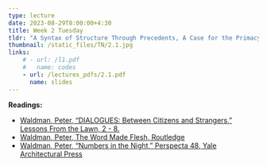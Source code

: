 ```yaml
---
type: lecture
date: 2023-08-29T8:00:00+4:30
title: Week 2 Tuesday
tldr: "A Syntax of Structure Through Precedents, A Case for the Primacy of Gravity."
thumbnail: /static_files/TN/2.1.jpg
links: 
    # - url: /l1.pdf
    #   name: codes
    - url: /lectures_pdfs/2.1.pdf
      name: slides
---
```

**Readings:**
- [Waldman, Peter, “DIALOGUES: Between Citizens and Strangers,” Lessons From the Lawn, 2 - 8.](/readings_pdfs/week2/TH/r1.pdf)
- [Waldman, Peter, The Word Made Flesh, Routledge](/readings_pdfs/week2/TH/r2.pdf)
- [Waldman, Peter, “Numbers in the Night,” Perspecta 48, Yale Architectural Press](/readings_pdfs/week2/TH/r3.pdf)


